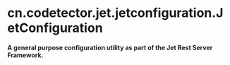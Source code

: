 # cn.codetector.jet.jetconfiguration.JetConfiguration
<b> A general purpose configuration utility as part of the Jet Rest Server Framework. </b>